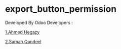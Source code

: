 # export_button_permission

Developed By Odoo Developers :

[1.Ahmed Hegazy](https://www.linkedin.com/in/ahmedhegazy1995/)

[2.Samah Qandeel](https://www.linkedin.com/in/samah-kandil-odoo/) 
